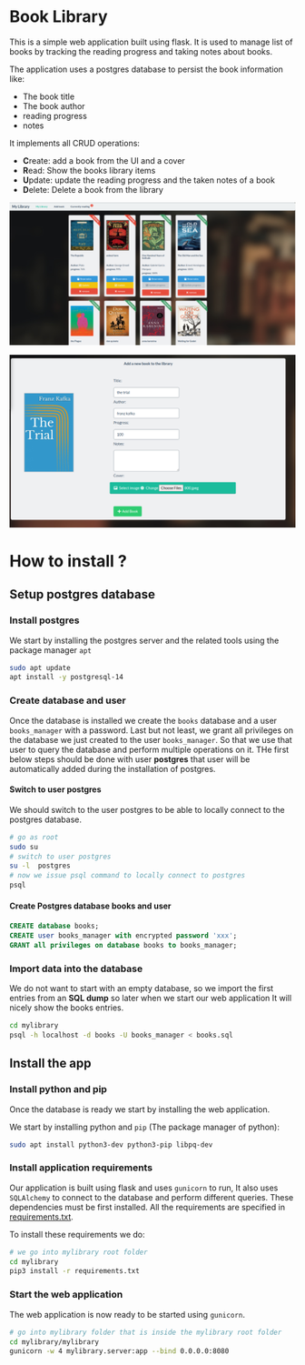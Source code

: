 # Book Library
This is a simple web application built using flask. It is used to manage list of books by tracking the reading progress and taking notes about books.

The application uses a postgres database to persist the book information like:
* The book title
* The book author
* reading progress
* notes 

It implements all CRUD operations:
* **C**reate: add a book from the UI and a cover 
* **R**ead: Show the books library items
* **U**pdate: update the reading progress and the taken notes of a book
* **D**elete: Delete a book from the library

![home](docs/img/home.png)

![add book](docs/img/add_book.png)

# How to install ?

## Setup postgres database

### Install postgres
We start by installing the postgres server and the related tools using the package manager `apt`
~~~bash
sudo apt update
apt install -y postgresql-14
~~~

### Create database and user
Once the database is installed we create the `books` database and a user `books_manager` with a password.
Last but not least, we grant all privileges on the database we just created to the user `books_manager`.
So that we use that user to query the database and perform multiple operations on it.
THe first below steps should be done with user **postgres** that user will be automatically added during the installation of postgres.

#### Switch to user postgres
We should switch to the user postgres to be able to locally connect to the postgres database.

~~~bash 
# go as root
sudo su 
# switch to user postgres
su -l  postgres 
# now we issue psql command to locally connect to postgres
psql 
~~~

#### Create Postgres database books and user
~~~sql
CREATE database books;
CREATE user books_manager with encrypted password 'xxx';
GRANT all privileges on database books to books_manager;
~~~

### Import data into the database
We do not want to start with an empty database, so we import the first entries from an **SQL dump** so later when we start our web application
It will nicely show the books entries.

~~~bash
cd mylibrary
psql -h localhost -d books -U books_manager < books.sql
~~~

## Install the app

### Install python and pip
Once the database is ready we start by installing the web application.

We start by installing python and `pip` (The package manager of python):

~~~bash 
sudo apt install python3-dev python3-pip libpq-dev
~~~

### Install application requirements
Our application is built using flask and uses `gunicorn` to run, It also uses `SQLAlchemy` to connect to the database and perform different queries.
These dependencies must be first installed. All the requirements are specified in [requirements.txt](requirements.txt).

To install these requirements we do:

~~~bash 
# we go into mylibrary root folder
cd mylibrary
pip3 install -r requirements.txt
~~~

### Start the web application 

The web application is now ready to be started using `gunicorn`.

~~~bash 
# go into mylibrary folder that is inside the mylibrary root folder
cd mylibrary/mylibrary 
gunicorn -w 4 mylibrary.server:app --bind 0.0.0.0:8080
~~~

